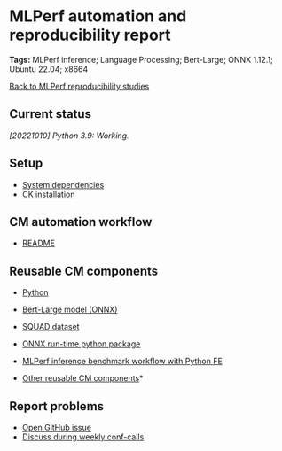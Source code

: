 # MLPerf automation and reproducibility report

**Tags:** MLPerf inference; Language Processing; Bert-Large; ONNX 1.12.1; Ubuntu 22.04; x8664

[Back to MLPerf reproducibility studies](reproducibility.md)

## Current status

*[20221010] Python 3.9: Working.*

## Setup

* [System dependencies](../../cm/docs/installation.md#ubuntu--debian)
* [CK installation](../../cm/docs/installation.md#cm-installation)

## CM automation workflow

* [README](https://github.com/mlcommons/ck/tree/master/cm-mlops/script/app-mlperf-inference-reference#bert)

## Reusable CM components

* [Python](https://github.com/mlcommons/ck/tree/master/cm-mlops/script/get-python3)
* [Bert-Large model (ONNX)](https://github.com/mlcommons/ck/tree/master/cm-mlops/script/get-ml-model-bert-large-squad-onnx)
* [SQUAD dataset](https://github.com/mlcommons/ck/tree/master/cm-mlops/script/get-dataset-squad)
* [ONNX run-time python package](https://github.com/mlcommons/ck/tree/master/cm-mlops/script/get-python-lib)
* [MLPerf inference benchmark workflow with Python FE](https://github.com/mlcommons/ck/tree/master/cm-mlops/script/app-mlperf-inference-reference)

* [Other reusable CM components](https://github.com/mlcommons/ck/tree/master/cm-mlops/script)*

## Report problems

* [Open GitHub issue](https://github.com/mlcommons/ck/issues)
* [Discuss during weekly conf-calls](https://github.com/mlcommons/ck/blob/master/docs/mlperf-education-workgroup.md)
